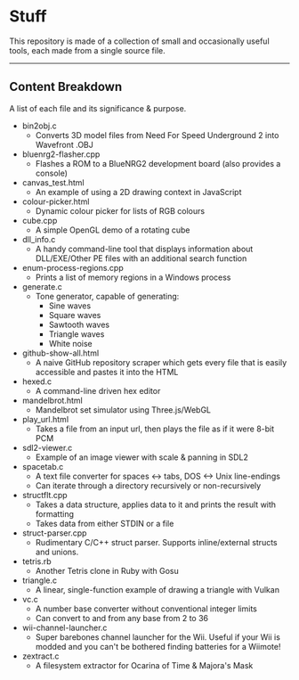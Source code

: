 # Stuff
This repository is made of a collection of small and occasionally useful tools, each made from a single source file.

----

## Content Breakdown

A list of each file and its significance & purpose.

* bin2obj.c
	- Converts 3D model files from Need For Speed Underground 2 into Wavefront .OBJ
* bluenrg2-flasher.cpp
	- Flashes a ROM to a BlueNRG2 development board (also provides a console)
* canvas_test.html
	- An example of using a 2D drawing context in JavaScript
* colour-picker.html
	- Dynamic colour picker for lists of RGB colours
* cube.cpp
	- A simple OpenGL demo of a rotating cube
* dll_info.c
	- A handy command-line tool that displays information about DLL/EXE/Other PE files with an additional search function
* enum-process-regions.cpp
	- Prints a list of memory regions in a Windows process
* generate.c
	- Tone generator, capable of generating:
		- Sine waves
		- Square waves
		- Sawtooth waves
		- Triangle waves
		- White noise
* github-show-all.html
	- A naive GitHub repository scraper which gets every file that is easily accessible and pastes it into the HTML
* hexed.c
	- A command-line driven hex editor
* mandelbrot.html
	- Mandelbrot set simulator using Three.js/WebGL
* play_url.html
	- Takes a file from an input url, then plays the file as if it were 8-bit PCM
* sdl2-viewer.c
	- Example of an image viewer with scale & panning in SDL2
* spacetab.c
	- A text file converter for spaces <-> tabs, DOS <-> Unix line-endings
	- Can iterate through a directory recursively or non-recursively
* structflt.cpp
	- Takes a data structure, applies data to it and prints the result with formatting
	- Takes data from either STDIN or a file
* struct-parser.cpp
	- Rudimentary C/C++ struct parser. Supports inline/external structs and unions.
* tetris.rb
	- Another Tetris clone in Ruby with Gosu
* triangle.c
	- A linear, single-function example of drawing a triangle with Vulkan
* vc.c
	- A number base converter without conventional integer limits
	- Can convert to and from any base from 2 to 36
* wii-channel-launcher.c
	- Super barebones channel launcher for the Wii. Useful if your Wii is modded and you can't be bothered finding batteries for a Wiimote!
* zextract.c
	- A filesystem extractor for Ocarina of Time & Majora's Mask
